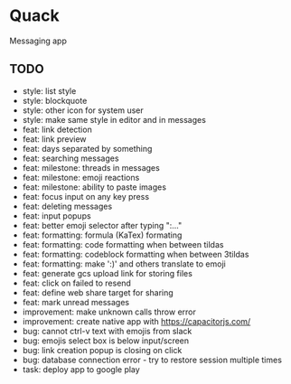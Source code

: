 # Quack
Messaging app

## TODO
- style: list style
- style: blockquote
- style: other icon for system user
- style: make same style in editor and in messages
- feat: link detection
- feat: link preview
- feat: days separated by something
- feat: searching messages
- feat: milestone: threads in messages
- feat: milestone: emoji reactions 
- feat: milestone: ability to paste images
- feat: focus input on any key press
- feat: deleting messages
- feat: input popups
- feat: better emoji selector after typing ":..."
- feat: formatting: formula (KaTex) formating
- feat: formatting: code formatting when between tildas
- feat: formatting: codeblock formatting when between 3tildas
- feat: formatting: make ':)' and others translate to emoji
- feat: generate gcs upload link for storing files
- feat: click on failed to resend
- feat: define web share target for sharing
- feat: mark unread messages
- improvement: make unknown calls throw error
- improvement: create native app with https://capacitorjs.com/
- bug: cannot ctrl-v text with emojis from slack
- bug: emojis select box is below input/screen
- bug: link creation popup is closing on click
- bug: database connection error - try to restore session multiple times
- task: deploy app to google play
